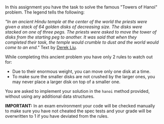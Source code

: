 In this assignment you have the task to solve the famous "Towers of Hanoi" problem. The legend tells the following:

_"In an ancient Hindu temple at the center of the world the priests were given a stack of 64 golden disks of decreasing size. 
The disks were stacked on one of three pegs. The priests were asked to move the tower of disks from the starting peg 
to another. It was said that when they completed their task, the temple would crumble to dust and the world would come to an end."_ Text by [Derek Liu](http://www2.mtsd.k12.wi.us/homestead/users/ordinans/Tower%20of%20Hanoi.html).

While completing this ancient problem you have only 2 rules to watch out for:

- Due to their enormous weight, you can move only one disk at a time.
- To make sure the smaller disks are not crushed by the larger ones, you may never place a larger disk on top of a smaller one.

You are asked to implement your solution in the `hanoi` method provided, without using any additional data structures.

**IMPORTANT:** In an exam environment your code will be checked manually to make sure you have not cheated the spec
tests and your grade will be overwritten to 1 if you have deviated from the rules.

